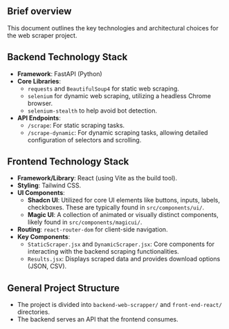 ## Brief overview
This document outlines the key technologies and architectural choices for the web scraper project.

## Backend Technology Stack
- **Framework**: FastAPI (Python)
- **Core Libraries**:
    - `requests` and `BeautifulSoup4` for static web scraping.
    - `selenium` for dynamic web scraping, utilizing a headless Chrome browser.
    - `selenium-stealth` to help avoid bot detection.
- **API Endpoints**:
    - `/scrape`: For static scraping tasks.
    - `/scrape-dynamic`: For dynamic scraping tasks, allowing detailed configuration of selectors and scrolling.

## Frontend Technology Stack
- **Framework/Library**: React (using Vite as the build tool).
- **Styling**: Tailwind CSS.
- **UI Components**:
    - **Shadcn UI**: Utilized for core UI elements like buttons, inputs, labels, checkboxes. These are typically found in `src/components/ui/`.
    - **Magic UI**: A collection of animated or visually distinct components, likely found in `src/components/magicui/`.
- **Routing**: `react-router-dom` for client-side navigation.
- **Key Components**:
    - `StaticScraper.jsx` and `DynamicScraper.jsx`: Core components for interacting with the backend scraping functionalities.
    - `Results.jsx`: Displays scraped data and provides download options (JSON, CSV).

## General Project Structure
- The project is divided into `backend-web-scrapper/` and `front-end-react/` directories.
- The backend serves an API that the frontend consumes.
